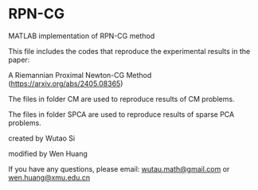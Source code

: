 # RPN-CG
MATLAB implementation of RPN-CG method


This file includes the codes that reproduce the experimental results in the paper:
   
A Riemannian Proximal Newton-CG Method (https://arxiv.org/abs/2405.08365)

The files in folder CM are used to reproduce results of CM problems.

The files in folder SPCA are used to reproduce results of sparse PCA problems.


created by
Wutao Si

modified by 
Wen Huang

If you have any questions, please email: wutau.math@gmail.com or wen.huang@xmu.edu.cn


